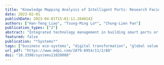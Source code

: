 ```yaml
---
title: "Knowledge Mapping Analysis of Intelligent Ports: Research Facing Global Value Chain Challenges"
date: 2023-02-01
publishDate: 2023-04-01T15:01:11.264014Z
authors: ["Han-Teng Liao", "Tsung-Ming Lo*", "Chung-Lien Pan"]
publication_types: ["2"]
abstract: "Integrated technology management in building smart ports or intelligent ports is a crucial concern for global sustainable development, especially when human societies are facing increasing risks from climate change, sea-levels rising, and supply chain disruptions. By mapping the knowledge base of 103 papers on intelligent ports, retrieved in late December 2022 from the Web of Science, this study conducted a roadmapping exercise using knowledge mapping findings, assisted by Bibliometrix, VoSviewer, and customized Python scripts. The three structural (intellectual, social, and conceptual) aspects of knowledge structure reveal the significance of the internet of things (IoT), the fourth industrial revolution (Industry 4.0), digitalization and supply chains, and the need for digital transformation alignment across various stakeholders with Industry 4.0 practices. Furthermore, an even geographical distribution and institutional representation was observed across major continents. The results of the analysis of the conceptual structure demonstrated the existence of several established and emerging clusters of research, namely (1) industry data, IoT, and ICT, (2) industry 4.0, (3) smart airports, (4) automation; and (5) protocol and security. The overall empirical findings revealed the underlying technology and innovation management issues of digital transformation alignment across stakeholders in IoT, Industry 4.0, 5G, Big Data, and AI integrated solutions. In relation to roadmapping, this study proposed a socio-technical transition framework for prototyping ecosystem innovations surrounding smart sustainable ports, focusing on contributing to valuable carbon or greenhouse gas emission data governance, management, and services in global value chains."
featured: false
publication: "*Systems*"
tags: ["business eco-systems", "digital transformation", "global value chains", "intelligent ports", "minimum viable ecosystems", "socio-technical transitions", "strategic foresight", "sustainable smart ports", "system innovations"]
url_pdf: "https://www.mdpi.com/2079-8954/11/2/88"
doi: "10.3390/systems11020088"
---
```



